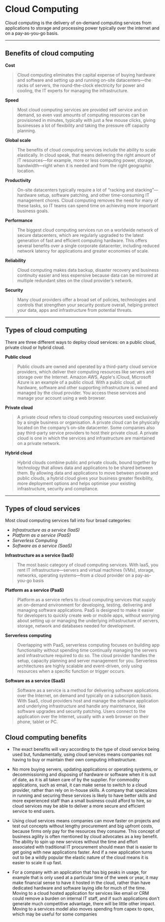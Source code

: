 # Cloud Computing
Cloud computing is the delivery of on-demand computing services from applications to storage and processing power typically over the internet and on a pay-as-you-go basis.

---
## Benefits of cloud computing

**Cost** 
> Cloud computing eliminates the capital expense of buying hardware and software and setting up and running on-site datacenters—the racks of servers, the round-the-clock electricity for power and cooling, the IT experts for managing the infrastructure. 

**Speed**
> Most cloud computing services are provided self service and on demand, so even vast amounts of computing resources can be provisioned in minutes, typically with just a few mouse clicks, giving businesses a lot of flexibility and taking the pressure off capacity planning.

**Global scale**
> The benefits of cloud computing services include the ability to scale elastically. In cloud speak, that means delivering the right amount of IT resources—for example, more or less computing power, storage, bandwidth—right when it is needed and from the right geographic location.

**Productivity**
> On-site datacenters typically require a lot of “racking and stacking”—hardware setup, software patching, and other time-consuming IT management chores. Cloud computing removes the need for many of these tasks, so IT teams can spend time on achieving more important business goals.

**Performance**
> The biggest cloud computing services run on a worldwide network of secure datacenters, which are regularly upgraded to the latest generation of fast and efficient computing hardware. This offers several benefits over a single corporate datacenter, including reduced network latency for applications and greater economies of scale.

**Reliability**
> Cloud computing makes data backup, disaster recovery and business continuity easier and less expensive because data can be mirrored at multiple redundant sites on the cloud provider’s network.

**Security**
> Many cloud providers offer a broad set of policies, technologies and controls that strengthen your security posture overall, helping protect your data, apps and infrastructure from potential threats.

---
## Types of cloud computing

There are three different ways to deploy cloud services: on a public cloud, private cloud or hybrid cloud.

**Public cloud**
 > Public clouds are owned and operated by a third-party cloud service providers, which deliver their computing resources like servers and storage over the Internet. Amazon AWS, Apple's iCloud, Microsoft Azure is an example of a public cloud. With a public cloud, all hardware, software and other supporting infrastructure is owned and managed by the cloud provider. You access these services and manage your account using a web browser.

**Private cloud**
> A private cloud refers to cloud computing resources used exclusively by a single business or organisation. A private cloud can be physically located on the company’s on-site datacenter. Some companies also pay third-party service providers to host their private cloud. A private cloud is one in which the services and infrastructure are maintained on a private network.

**Hybrid cloud**
> Hybrid clouds combine public and private clouds, bound together by technology that allows data and applications to be shared between them. By allowing data and applications to move between private and public clouds, a hybrid cloud gives your business greater flexibility, more deployment options and helps optimise your existing infrastructure, security and compliance.

---

## Types of cloud services

Most cloud computing services fall into four broad categories:

- *Infrastructure as a service (IaaS)*
- *Platform as a service (PaaS)*
- *Serverless Computing*
- *Software as a service (SaaS)*

**Infrastructure as a service (IaaS)**
> The most basic category of cloud computing services. With IaaS, you rent IT infrastructure—servers and virtual machines (VMs), storage, networks, operating systems—from a cloud provider on a pay-as-you-go basis

**Platform as a service (PaaS)**
> Platform as a service refers to cloud computing services that supply an on-demand environment for developing, testing, delivering and managing software applications. PaaS is designed to make it easier for developers to quickly create web or mobile apps, without worrying about setting up or managing the underlying infrastructure of servers, storage, network and databases needed for development.

**Serverless computing**
> Overlapping with PaaS, serverless computing focuses on building app functionality without spending time continually managing the servers and infrastructure required to do so. The cloud provider handles the setup, capacity planning and server management for you. Serverless architectures are highly scalable and event-driven, only using resources when a specific function or trigger occurs.

**Software as a service (SaaS)**
> Software as a service is a method for delivering software applications over the Internet, on demand and typically on a subscription basis. With SaaS, cloud providers host and manage the software application and underlying infrastructure and handle any maintenance, like software upgrades and security patching. Users connect to the application over the Internet, usually with a web browser on their phone, tablet or PC.

## Cloud computing benefits

- The exact benefits will vary according to the type of cloud service being used but, fundamentally, using cloud services means companies not having to buy or maintain their own computing infrastructure.

- No more buying servers, updating applications or operating systems, or decommissioning and disposing of hardware or software when it is out of date, as it is all taken care of by the supplier. For commodity applications, such as email, it can make sense to switch to a cloud provider, rather than rely on in-house skills. A company that specializes in running and securing these services is likely to have better skills and more experienced staff than a small business could afford to hire, so cloud services may be able to deliver a more secure and efficient service to end users.

- Using cloud services means companies can move faster on projects and test out concepts without lengthy procurement and big upfront costs, because firms only pay for the resources they consume. This concept of business agility is often mentioned by cloud advocates as a key benefit. The ability to spin up new services without the time and effort associated with traditional IT procurement should mean that is easier to get going with new applications faster. And if a new application turns out to be a wildly popular the elastic nature of the cloud means it is easier to scale it up fast.

- For a company with an application that has big peaks in usage, for example that is only used at a particular time of the week or year, it may make financial sense to have it hosted in the cloud, rather than have dedicated hardware and software laying idle for much of the time. Moving to a cloud hosted application for services like email or CRM could remove a burden on internal IT staff, and if such applications don't generate much competitive advantage, there will be little other impact. Moving to a services model also moves spending from capex to opex, which may be useful for some companies
